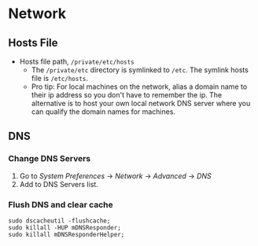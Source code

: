 Network
==============================

Hosts File
---------------------------------------
- Hosts file path, `/private/etc/hosts`
    - The `/private/etc` directory is symlinked to `/etc`. The symlink hosts file is `/etc/hosts`.
    - Pro tip: For local machines on the network, alias a domain name to their ip address so you don't have to remember the ip. The alternative is to host your own local network DNS server where you can qualify the domain names for machines.


DNS
-----------------------------------------

### Change DNS Servers
1. Go to *System Preferences* -> *Network* -> *Advanced* -> *DNS*
2. Add to DNS Servers list.

### Flush DNS and clear cache
```
sudo dscacheutil -flushcache;
sudo killall -HUP mDNSResponder;
sudo killall mDNSResponderHelper;
```

